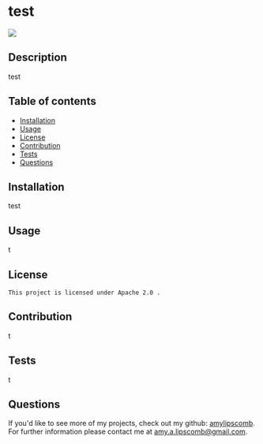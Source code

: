 # test
  <img src="https://img.shields.io/badge/License-Apache 2.0 -ff69b4.svg">

  ## Description
  test

  ## Table of contents

  * [Installation](#installation)
  * [Usage](#usage)
  * [License](#license)
  * [Contribution](#contribution)
  * [Tests](#tests)
  * [Questions](#questions)

  ## Installation
 
  test

  ## Usage

  t

  ## License
    
    This project is licensed under Apache 2.0 .
    

  ## Contribution 

  t

  ## Tests

  t

  ## Questions

  If you'd like to see more of my projects, check out my github: [amylipscomb](https://github.com/amylipscomb).
  For further information please contact me at [amy.a.lipscomb@gmail.com](mailto:amy.a.lipscomb@gmail.com).
  
